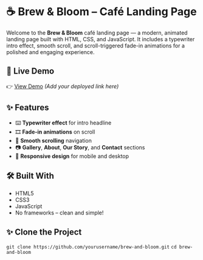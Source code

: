 # ☕ Brew & Bloom – Café Landing Page

Welcome to the **Brew & Bloom** café landing page — a modern, animated landing page built with HTML, CSS, and JavaScript. It includes a typewriter intro effect, smooth scroll, and scroll-triggered fade-in animations for a polished and engaging experience.

## 🌟 Live Demo

👉 [View Demo](#) _(Add your deployed link here)_

## ✨ Features

- ⌨️ **Typewriter effect** for intro headline
- 🎞️ **Fade-in animations** on scroll
- 🎯 **Smooth scrolling** navigation
- 📷 **Gallery**, **About**, **Our Story**, and **Contact** sections
- 📱 **Responsive design** for mobile and desktop

## 🛠️ Built With

- HTML5
- CSS3
- JavaScript
- No frameworks – clean and simple!

## ✨ Clone the Project

```git clone https://github.com/yourusername/brew-and-bloom.git```
```cd brew-and-bloom```
